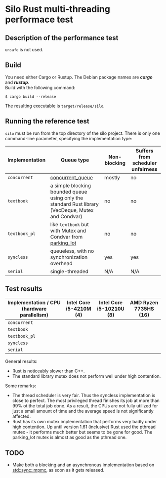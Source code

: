 # Silo Rust multi-threading performace test

## Description of the performance test

`unsafe` is not used.

## Build

You need either Cargo or Rustup. The Debian package names are ***cargo*** and ***rustup***.  
Build with the following command:

`$ cargo build --release`

The resulting executable is `target/release/silo`.

## Running the reference test

`silo` must be run from the top directory of the silo project. There is only one command-line parameter, specifying the implementation type:

| Implementation | Queue type | Non-blocking | Suffers from scheduler unfairness |
|---|---|---|---|
| `concurrent` | [concurrent_queue](https://crates.io/crates/concurrent_queue) | mostly | no |
| `textbook` | a simple blocking bounded queue using only the standard Rust library (VecDeque, Mutex and Condvar) | no | no |
| `textbook_pl` | like `textbook` but with Mutex and Condvar from [parking_lot](https://crates.io/crates/parking_lot) | no | no |
| `syncless` | queueless, with no synchronization overhead | yes | yes |
| `serial` | single-threaded | N/A | N/A |

## Test results

| Implementation / CPU (hardware parallelism) | Intel Core i5-4210M (4) | Intel Core i5-10210U (8) | AMD Ryzen 7735HS (16) |
|---|---|---|---|
| `concurrent` |  |  |  |
| `textbook` |  |  |  |
| `textbook_pl` |  |  |  |
| `syncless` |  |  |  |
| `serial` |  |  |  |

General results:
- Rust is noticeably slower than C++.
- The standard library mutex does not perform well under high contention.

Some remarks: 
- The thread scheduler is very fair. Thus the syncless implementation is close to perfect. The most privileged thread finishes its job at more than 99% ot the total job done. As a result, the CPUs are not fully utilized for just a small amount of time and the average speed is not significantly affected.
- Rust has its own mutex implementation that performs very badly under high contention. Up until version 1.61 (inclusive) Rust used the pthread mutex - it performs much better but seems to be gone for good. The parking_lot mutex is almost as good as the pthread one.

## TODO
- Make both a blocking and an asynchronous implementation based on [std::sync::mpmc](https://doc.rust-lang.org/std/sync/mpmc/index.html), as soon as it gets released.
